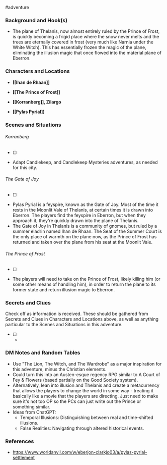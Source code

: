 #adventure 

### Background and Hook(s)

* The plane of Thelanis, now almost entirely ruled by the Prince of Frost, is quickly becoming a frigid place where the snow never melts and the trees are eternally covered in frost (very much like Narnia under the White Witch). This has essentially frozen the magic of the plane, eliminating the illusion magic that once flowed into the material plane of Eberron.

### Characters and Locations

* **[[Ihan de Rhaan]]**
* **[[The Prince of Frost]]**

* **[[Korranberg]], Zilargo**
* **[[Pylas Pyrial]]**

### Scenes and Situations

###### Korranberg
 - [ ] 
- Adapt Candlekeep, and Candlekeep Mysteries adventures, as needed for this city.

###### The Gate of Joy
 - [ ] 
- Pylas Pyrial is a feyspire, known as the Gate of Joy. Most of the time it rests in the Moonlit Vale of Thelanis, at certain times it is drawn into Eberron. The players find the feyspire in Eberron, but when they approach it, they're quickly drawn into the plane of Thelanis.
- The Gate of Joy in Thelanis is a community of gnomes, but ruled by a summer eladrin named Ihan de Rhaan. The Seat of the Summer Court is the only place of warmth on the plane now, as the Prince of Frost has returned and taken over the plane from his seat at the Moonlit Vale.

###### The Prince of Frost
 - [ ] 
- The players will need to take on the Prince of Frost, likely killing him (or some other means of handling him), in order to return the plane to its former state and return illusion magic to Eberron.

### Secrets and Clues
Check off as information is received. These should be gathered from Secrets and Clues in Characters and Locations above, as well as anything particular to the Scenes and Situations in this adventure.

 - [ ] -

### DM Notes and Random Tables

- Use "The Lion, The Witch, and The Wardrobe" as a major inspiration for this adventure, minus the Christian elements.
- Could turn this into an Austen-esque regency RPG similar to A Court of Fey & Flowers (based partially on the Good Society system).
- Alternatively, lean into illusion and Thelanis and create a metacurrency that allows the players to change the world in some way - treating it basically like a movie that the players are directing. Just need to make sure it's not too OP so the PCs can just write out the Prince or something similar.
- Ideas from ChatGPT:
	- Temporal Illusions: Distinguishing between real and time-shifted illusions.
	- False Realities: Navigating through altered historical events.

### References

- https://www.worldanvil.com/w/eberjon-clarkjo03/a/pylas-pyrial-settlement
